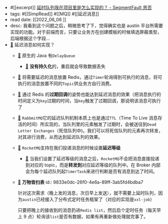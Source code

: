 - #[[excerpt]] [延时队列我在项目里是怎么实现的？ - SegmentFault 思否](https://segmentfault.com/a/1190000041941550)
- tags: #[[SimpRead]] #[[MQ]] #[[延迟消息]]
- read date: [[2022_06_06  ]]
- desc: 我看到这个问题之后，稍微思考了下，觉得确实也是 austin 平台所需要实现的功能。对于前端而言，只要让业务方在创建模板的时候填选屏蔽类型，后端根据这个字段...
- [📌](<http://localhost:7026/reading/5?title=延时队列我在项目里是怎么实现的？ - SegmentFault 思否#id=1654506226374>)  延迟消息如何实现？
	- [📌](<http://localhost:7026/reading/5?title=延时队列我在项目里是怎么实现的？ - SegmentFault 思否#id=1654506240047>)  原生的 Java 有`DelayQueue`
		- [📌](<http://localhost:7026/reading/5?title=延时队列我在项目里是怎么实现的？ - SegmentFault 思否#id=1654506283512>)  **没有持久化**的，重启就会导致数据丢失
	- [📌](<http://localhost:7026/reading/5?title=延时队列我在项目里是怎么实现的？ - SegmentFault 思否#id=1654506302496>)  将需要延迟的消息放置 Redis，通过`Timer`轮询得到可执行的消息，将可执行的消息放置不同的`Topic`供业务方自行消费。
	- [📌](<http://localhost:7026/reading/5?title=延时队列我在项目里是怎么实现的？ - SegmentFault 思否#id=1654506314402>)  通过 Redis 的**过期回调**的姿势也能达到延迟消息的效果（把消息执行的时间定义为`key`过期的时间，当`key`触发了过期回调，那说明该消息可执行了
	- [📌](<http://localhost:7026/reading/5?title=延时队列我在项目里是怎么实现的？ - SegmentFault 思否#id=1654506376943>)  `RabbmitMQ`它的延迟队列机制本质上也是通过`TTL`（Time To Live 消息存活的时间）所实现的，当队列里的元素触发了过期时，会被送往到`Dead Letter Exchanges`（死信队列中)。我们可以将死信队列的元素再次转发，对其进行消费，从而达到延迟队列的效果。
	- [📌](<http://localhost:7026/reading/5?title=延时队列我在项目里是怎么实现的？ - SegmentFault 思否#id=1654506389609>)  `RocketMQ`支持在我们投递消息的时候设置**延迟等级**
		- [📌](<http://localhost:7026/reading/5?title=延时队列我在项目里是怎么实现的？ - SegmentFault 思否#id=1654507013701>)  当我们设置了延迟等级的消息之后，`RocketMQ`不会把消息直接投递到对应的 topic，而是**转发到**对应延迟等级的队列中。在 Broker 内部会为每个延迟队列起`TimerTask`来进行判断是否有消息到达了时间。
	- [📌](<http://localhost:7026/reading/5?title=延时队列我在项目里是怎么实现的？ - SegmentFault 思否#id=1654507033644>)  **万物皆扫表**
	  id:: 9833e0dc-26f0-4e6a-89ff-3ab5fd4bdba7
	  
	  针对这次需求（晚上发的消息，次日早上发送），就不需要上延时队列，因为`austin`已经接入了分布式定时任务框架了（对应的实现是`xxl-job`）
	  
	  只要把晚上的接收到的消息扔进`Redis list`，然后启个定时任务（每天早上 9 点）轮询该`list`是否有数据，如果有再重新做处理就完事了。